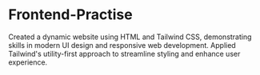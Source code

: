 # Frontend-Practise
Created a dynamic website using HTML and Tailwind CSS, demonstrating skills in modern UI design and responsive web development. Applied Tailwind's utility-first approach to streamline styling and enhance user experience.
